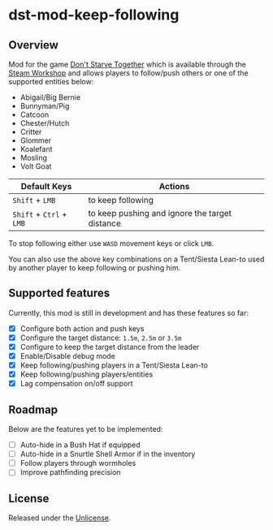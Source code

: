 # dst-mod-keep-following

## Overview

Mod for the game [Don't Starve Together][] which is available through the
[Steam Workshop][] and allows players to follow/push others or one of the
supported entities below:

- Abigail/Big Bernie
- Bunnyman/Pig
- Catcoon
- Chester/Hutch
- Critter
- Glommer
- Koalefant
- Mosling
- Volt Goat

| Default Keys             | Actions                                        |
|--------------------------|------------------------------------------------|
| `Shift` + `LMB`          | to keep following                              |
| `Shift` + `Ctrl` + `LMB` | to keep pushing and ignore the target distance |

To stop following either use `WASD` movement keys or click `LMB`.

You can also use the above key combinations on a Tent/Siesta Lean-to used by
another player to keep following or pushing him.

## Supported features

Currently, this mod is still in development and has these features so far:

- [x] Configure both action and push keys
- [x] Configure the target distance: `1.5m`, `2.5m` or `3.5m`
- [x] Configure to keep the target distance from the leader
- [x] Enable/Disable debug mode
- [x] Keep following/pushing players in a Tent/Siesta Lean-to
- [x] Keep following/pushing players/entities
- [x] Lag compensation on/off support

## Roadmap

Below are the features yet to be implemented:

- [ ] Auto-hide in a Bush Hat if equipped
- [ ] Auto-hide in a Snurtle Shell Armor if in the inventory
- [ ] Follow players through wormholes
- [ ] Improve pathfinding precision

## License

Released under the [Unlicense](https://unlicense.org/).

[don't starve together]: https://www.klei.com/games/dont-starve-together
[steam workshop]: https://steamcommunity.com/sharedfiles/filedetails/?id=1835465557
